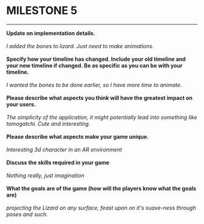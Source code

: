 <h1> MILESTONE 5 </h1>
<hr>

<b>Update on implementation details.</b>
<br>
<br>
<i>I added the bones to lizard. Just need to make animations.</i>
<br>
<br>
<b>Specify how your timeline has changed.  Include your old timeline and your new timeline if changed.  Be as specific as you can be with your timeline.</b>
<br>
<br>
<i>I wanted the bones to be done earlier, so I have more time to animate.</i>
<br>
<br>
<b>Please describe what aspects you think will have the greatest impact on your users.</b>
<br>
<br>
<i>The simplicity of the application, it might potentially lead into something like tomogatchi. Cute and interesting.</i>
<br>
<br>
<b>Please describe what aspects make your game unique.</b>
<br>
<br>
<i>Interesting 3d character in an AR environment</i>
<br>
<br>
<b>Discuss the skills required in your game</b>
<br>
<br>
<i>Nothing really, just imagination</i>
<br>
<br>
<b>What the goals are of the game (how will the players know what the goals are)</b>
<br>
<br>
<i>projecting the Lizard on any surface, feast upon on it's suave-ness through poses and such.</i>
